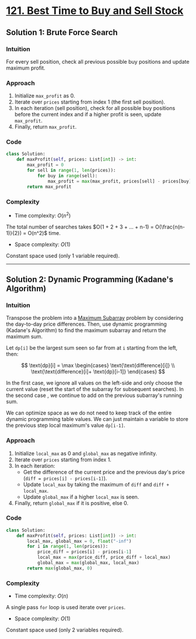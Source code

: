 # [121. Best Time to Buy and Sell Stock](https://leetcode.com/problems/best-time-to-buy-and-sell-stock/solutions/4034420/best-time-to-buy-and-sell-stock-python-easy-explanations/)

## Solution 1: Brute Force Search

### Intuition

For every sell position, check all previous possible buy positions and update maximum profit.

### Approach

1. Initialize `max_profit` as 0.
1. Iterate over `prices`  starting from index 1 (the first sell position).
1. In each iteration (sell position), check for all possible buy positions before the current index and if a higher profit is seen, update `max_profit`.
1. Finally, return `max_profit`.

### Code

```python
class Solution:
    def maxProfit(self, prices: List[int]) -> int:
        max_profit = 0
        for sell in range(1, len(prices)):
            for buy in range(sell):
                max_profit = max(max_profit, prices[sell] - prices[buy])
        return max_profit
```

### Complexity

- Time complexity: $O(n^2)$

The total number of searches takes $O(1 + 2 + 3 + ... + n-1) = O(\frac{n(n-1)}{2}) = O(n^2)$ time.

- Space complexity: $O(1)$

Constant space used (only 1 variable required).

---

## Solution 2: Dynamic Programming (Kadane's Algorithm)

### Intuition

Transpose the problem into a [Maximum Subarray](https://leetcode.com/problems/maximum-subarray/) problem by considering the day-to-day price differences. Then, use dynamic programming (Kadane's Algorithm) to find the maximum subarray and return the maximum sum.

Let `dp[i]` be the largest sum seen so far from at `i` starting from the left, then:

$$
\text{dp}[i] = \max \begin{cases}
    \text{\text{difference}[i]} \\
    \text{\text{difference}[i]+ \text{dp}[i-1]}
\end{cases}
$$

In the first case, we ignore all values on the left-side and only choose the current value (reset the start of the subarray for subsequent searches). In the second case , we continue to add on the previous subarray's running sum.

We can optimize space as we do not need to keep track of the entire dynamic programming table values. We can just maintain a variable to store the previous step local maximum's value `dp[i-1]`.

### Approach

1. Initialize `local_max` as 0 and `global_max` as negative infinity.
1. Iterate over `prices` starting from index 1.
1. In each iteration:
    - Get the difference of the current price and the previous day's price (`diff = prices[i] - prices[i-1]`).
    - Update `local_max` by taking the maximum of `diff` and `diff + local_max`.
    - Update `global_max` if a higher `local_max` is seen.
1. Finally, return `global_max` if it is positive, else 0.

### Code

```python
class Solution:
    def maxProfit(self, prices: List[int]) -> int:
        local_max, global_max = 0, float("-inf")
        for i in range(1, len(prices)):
            price_diff = prices[i] - prices[i-1]
            local_max = max(price_diff, price_diff + local_max)
            global_max = max(global_max, local_max)
        return max(global_max, 0)
```

### Complexity

- Time complexity: $O(n)$

A single pass `for` loop is used iterate over `prices`.

- Space complexity: $O(1)$

Constant space used (only 2 variables required).
